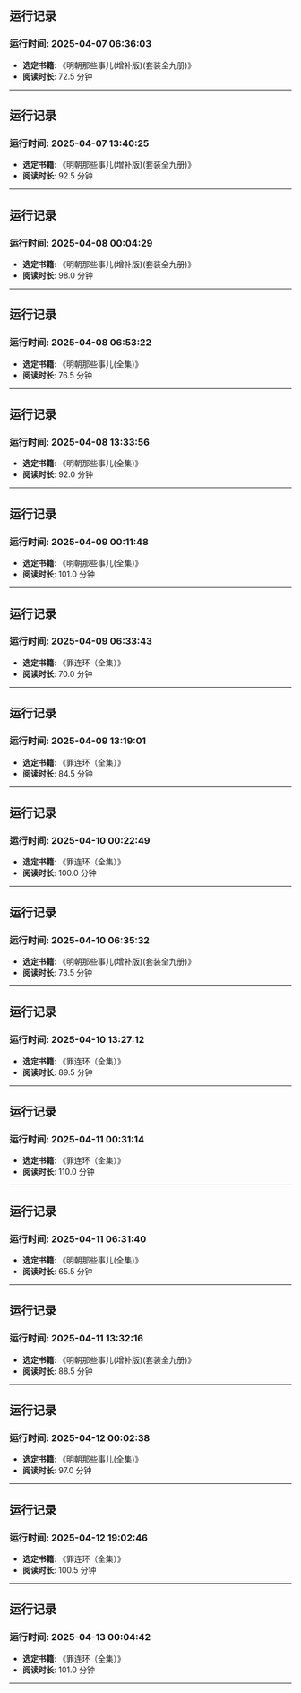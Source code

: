 ## 运行记录
### 运行时间: 2025-04-07 06:36:03
- **选定书籍**: 《明朝那些事儿(增补版)(套装全九册)》
- **阅读时长**: 72.5 分钟
------------------------------
## 运行记录
### 运行时间: 2025-04-07 13:40:25
- **选定书籍**: 《明朝那些事儿(增补版)(套装全九册)》
- **阅读时长**: 92.5 分钟
------------------------------
## 运行记录
### 运行时间: 2025-04-08 00:04:29
- **选定书籍**: 《明朝那些事儿(增补版)(套装全九册)》
- **阅读时长**: 98.0 分钟
------------------------------
## 运行记录
### 运行时间: 2025-04-08 06:53:22
- **选定书籍**: 《明朝那些事儿(全集)》
- **阅读时长**: 76.5 分钟
------------------------------
## 运行记录
### 运行时间: 2025-04-08 13:33:56
- **选定书籍**: 《明朝那些事儿(全集)》
- **阅读时长**: 92.0 分钟
------------------------------
## 运行记录
### 运行时间: 2025-04-09 00:11:48
- **选定书籍**: 《明朝那些事儿(全集)》
- **阅读时长**: 101.0 分钟
------------------------------
## 运行记录
### 运行时间: 2025-04-09 06:33:43
- **选定书籍**: 《罪连环（全集）》
- **阅读时长**: 70.0 分钟
------------------------------
## 运行记录
### 运行时间: 2025-04-09 13:19:01
- **选定书籍**: 《罪连环（全集）》
- **阅读时长**: 84.5 分钟
------------------------------
## 运行记录
### 运行时间: 2025-04-10 00:22:49
- **选定书籍**: 《罪连环（全集）》
- **阅读时长**: 100.0 分钟
------------------------------
## 运行记录
### 运行时间: 2025-04-10 06:35:32
- **选定书籍**: 《明朝那些事儿(增补版)(套装全九册)》
- **阅读时长**: 73.5 分钟
------------------------------
## 运行记录
### 运行时间: 2025-04-10 13:27:12
- **选定书籍**: 《罪连环（全集）》
- **阅读时长**: 89.5 分钟
------------------------------
## 运行记录
### 运行时间: 2025-04-11 00:31:14
- **选定书籍**: 《罪连环（全集）》
- **阅读时长**: 110.0 分钟
------------------------------
## 运行记录
### 运行时间: 2025-04-11 06:31:40
- **选定书籍**: 《明朝那些事儿(全集)》
- **阅读时长**: 65.5 分钟
------------------------------
## 运行记录
### 运行时间: 2025-04-11 13:32:16
- **选定书籍**: 《明朝那些事儿(增补版)(套装全九册)》
- **阅读时长**: 88.5 分钟
------------------------------
## 运行记录
### 运行时间: 2025-04-12 00:02:38
- **选定书籍**: 《明朝那些事儿(全集)》
- **阅读时长**: 97.0 分钟
------------------------------
## 运行记录
### 运行时间: 2025-04-12 19:02:46
- **选定书籍**: 《罪连环（全集）》
- **阅读时长**: 100.5 分钟
------------------------------
## 运行记录
### 运行时间: 2025-04-13 00:04:42
- **选定书籍**: 《罪连环（全集）》
- **阅读时长**: 101.0 分钟
------------------------------
